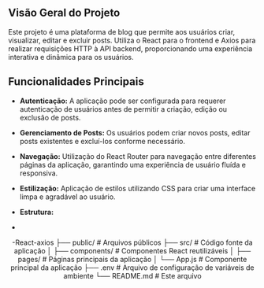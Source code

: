 
## Visão Geral do Projeto

Este projeto é uma plataforma de blog que permite aos usuários criar, visualizar, editar e excluir posts. Utiliza o React para o frontend e Axios para realizar requisições HTTP à API backend, proporcionando uma experiência interativa e dinâmica para os usuários.

## Funcionalidades Principais

- **Autenticação:** A aplicação pode ser configurada para requerer autenticação de usuários antes de permitir a criação, edição ou exclusão de posts.
  
- **Gerenciamento de Posts:** Os usuários podem criar novos posts, editar posts existentes e excluí-los conforme necessário.
  
- **Navegação:** Utilização do React Router para navegação entre diferentes páginas da aplicação, garantindo uma experiência de usuário fluída e responsiva.
  
- **Estilização:** Aplicação de estilos utilizando CSS para criar uma interface limpa e agradável ao usuário.

- **Estrutura:**
- 
<div align='center'>
  -React-axios
      ├── public/            # Arquivos públicos
      ├── src/               # Código fonte da aplicação
      │   ├── components/    # Componentes React reutilizáveis
      │   ├── pages/         # Páginas principais da aplicação
      │   └── App.js         # Componente principal da aplicação
      ├── .env               # Arquivo de configuração de variáveis de ambiente
      └── README.md          # Este arquivo

</div>

